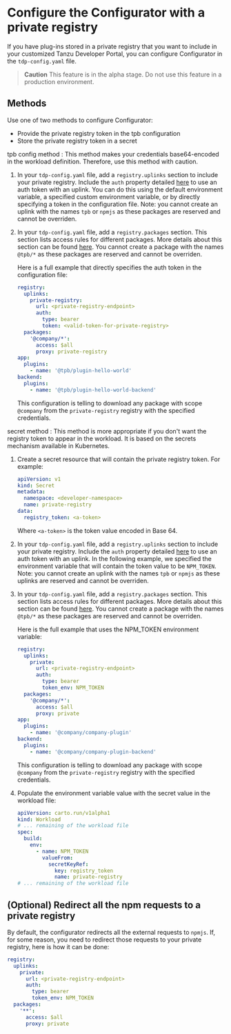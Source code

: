 # Configure the Configurator with a private registry

If you have plug-ins stored in a private registry that you want to include in your customized
Tanzu Developer Portal, you can configure Configurator in the `tdp-config.yaml` file.

> **Caution** This feature is in the alpha stage. Do not use this feature in a production
> environment.

## <a id="methods"></a> Methods

Use one of two methods to configure Configurator:

- Provide the private registry token in the tpb configuration
- Store the private registry token in a secret

tpb config method
: This method makes your credentials base64-encoded in the workload definition.
  Therefore, use this method with caution.

  1. In your `tdp-config.yaml` file, add a `registry.uplinks` section to include your private
     registry. Include the `auth` property detailed [here](https://verdaccio.org/docs/uplinks/#auth-property)
     to use an auth token with an uplink. You can do this using the default environment variable, a
     specified custom environment variable, or by directly specifying a token in the configuration
     file. Note: you cannot create an uplink with the names `tpb` or `npmjs` as these packages are
     reserved and cannot be overriden.

  2. In your `tdp-config.yaml` file, add a `registry.packages` section. This section lists access
     rules for different packages. More details about this section can be found
     [here](https://verdaccio.org/docs/packages/).
     You cannot create a package with the names `@tpb/*` as these packages are reserved and
     cannot be overriden.

     Here is a full example that directly specifies the auth token in the configuration file:

     ```yaml
     registry:
       uplinks:
         private-registry:
           url: <private-registry-endpoint>
           auth:
             type: bearer
             token: <valid-token-for-private-registry>
       packages:
         '@company/*':
           access: $all
           proxy: private-registry
     app:
       plugins:
         - name: '@tpb/plugin-hello-world'
     backend:
       plugins:
         - name: '@tpb/plugin-hello-world-backend'
     ```

     This configuration is telling to download any package with scope `@company` from the
     `private-registry` registry with the specified credentials.

secret method
: This method is more appropriate if you don't want the registry token to appear in the workload.
  It is based on the secrets mechanism available in Kubernetes.

  1. Create a secret resource that will contain the private registry token. For example:

     ```yaml
     apiVersion: v1
     kind: Secret
     metadata:
       namespace: <developer-namespace>
       name: private-registry
     data:
       registry_token: <a-token>
     ```

     Where `<a-token>` is the token value encoded in Base 64.

  2. In your `tdp-config.yaml` file, add a `registry.uplinks` section to include your private
     registry. Include the `auth` property detailed [here](https://verdaccio.org/docs/uplinks/#auth-property)
     to use an auth token with an uplink. In the following example, we specified the environment
     variable that will contain the token value to be `NPM_TOKEN`. Note: you cannot create an uplink
     with the names `tpb` or `npmjs` as these uplinks are reserved and cannot be overriden.

  3. In your `tdp-config.yaml` file, add a `registry.packages` section. This section lists access
     rules for different packages. More details about this section can be found
     [here](https://verdaccio.org/docs/packages/).
     You cannot create a package with the names `@tpb/*` as these packages are reserved and cannot
     be overriden.

     Here is the full example that uses the NPM_TOKEN environment variable:

     ```yaml
     registry:
       uplinks:
         private:
           url: <private-registry-endpoint>
           auth:
             type: bearer
             token_env: NPM_TOKEN
       packages:
         '@company/*':
           access: $all
           proxy: private
     app:
       plugins:
         - name: '@company/company-plugin'
     backend:
       plugins:
         - name: '@company/company-plugin-backend'
     ```

     This configuration is telling to download any package with scope `@company` from the
     `private-registry` registry with the specified credentials.

  4. Populate the environment variable value with the secret value in the workload file:

     ```yaml
     apiVersion: carto.run/v1alpha1
     kind: Workload
     # ... remaining of the workload file
     spec:
       build:
         env:
           - name: NPM_TOKEN
             valueFrom:
               secretKeyRef:
                 key: registry_token
                 name: private-registry
     # ... remaining of the workload file
     ```

## <a id="redir-npm-reqs"></a> (Optional) Redirect all the npm requests to a private registry

By default, the configurator redirects all the external requests to `npmjs`. If, for some
reason, you need to redirect those requests to your private registry, here is how it can be done:

```yaml
registry:
  uplinks:
    private:
      url: <private-registry-endpoint>
      auth:
        type: bearer
        token_env: NPM_TOKEN
  packages:
    '**':
      access: $all
      proxy: private
```